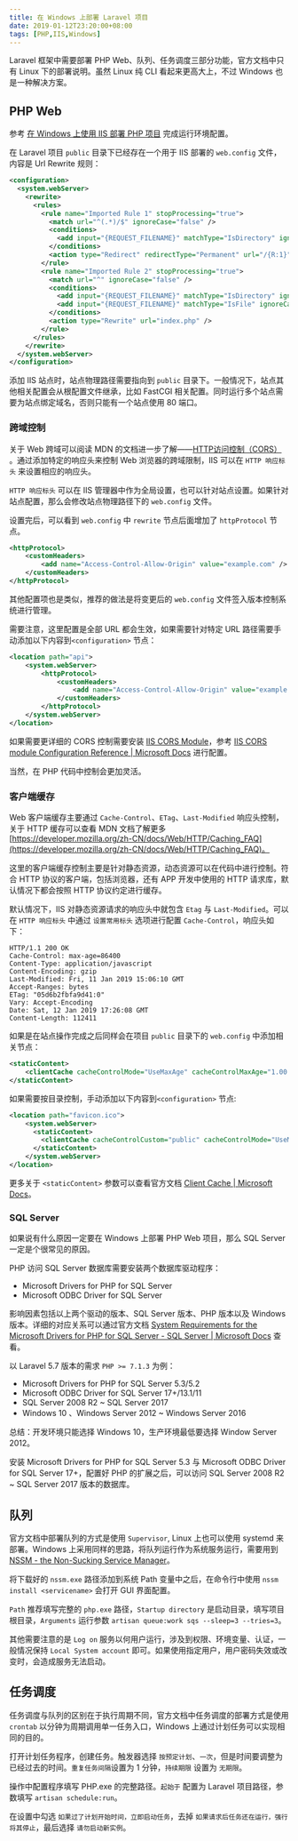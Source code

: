 ```yaml
---
title: 在 Windows 上部署 Laravel 项目
date: 2019-01-12T23:20:00+08:00
tags: [PHP,IIS,Windows]
---
```


Laravel 框架中需要部署 PHP Web、队列、任务调度三部分功能，官方文档中只有 Linux 下的部署说明。虽然 Linux 纯 CLI 看起来更高大上，不过 Windows 也是一种解决方案。 

<!--more-->

## PHP Web

参考 [在 Windows 上使用 IIS 部署 PHP 项目](/2019/01/10/php-on-windows-with-iis/) 完成运行环境配置。

在 Laravel 项目 `public` 目录下已经存在一个用于 IIS 部署的 `web.config` 文件，内容是 Url Rewrite 规则：

```xml
<configuration>
  <system.webServer>
    <rewrite>
      <rules>
        <rule name="Imported Rule 1" stopProcessing="true">
          <match url="^(.*)/$" ignoreCase="false" />
          <conditions>
            <add input="{REQUEST_FILENAME}" matchType="IsDirectory" ignoreCase="false" negate="true" />
          </conditions>
          <action type="Redirect" redirectType="Permanent" url="/{R:1}" />
        </rule>
        <rule name="Imported Rule 2" stopProcessing="true">
          <match url="^" ignoreCase="false" />
          <conditions>
            <add input="{REQUEST_FILENAME}" matchType="IsDirectory" ignoreCase="false" negate="true" />
            <add input="{REQUEST_FILENAME}" matchType="IsFile" ignoreCase="false" negate="true" />
          </conditions>
          <action type="Rewrite" url="index.php" />
        </rule>
      </rules>
    </rewrite>
  </system.webServer>
</configuration>
```

添加 IIS 站点时，站点物理路径需要指向到 `public` 目录下。一般情况下，站点其他相关配置会从根配置文件继承，比如 FastCGI 相关配置。同时运行多个站点需要为站点绑定域名，否则只能有一个站点使用 80 端口。

### 跨域控制

关于 Web 跨域可以阅读 MDN 的文档进一步了解——[HTTP访问控制（CORS）
](https://developer.mozilla.org/zh-CN/docs/Web/HTTP/Access_control_CORS)。通过添加特定的响应头来控制 Web 浏览器的跨域限制，IIS 可以在 `HTTP 响应标头` 来设置相应的响应头。

`HTTP 响应标头` 可以在 IIS 管理器中作为全局设置，也可以针对站点设置。如果针对站点配置，那么会修改站点物理路径下的 `web.config` 文件。

设置完后，可以看到 `web.config` 中 `rewrite` 节点后面增加了 `httpProtocol` 节点。

```xml
<httpProtocol>
    <customHeaders>
        <add name="Access-Control-Allow-Origin" value="example.com" />
    </customHeaders>
</httpProtocol>
```

其他配置项也是类似，推荐的做法是将变更后的 `web.config` 文件签入版本控制系统进行管理。

需要注意，这里配置是全部 URL 都会生效，如果需要针对特定 URL 路径需要手动添加以下内容到`<configuration>` 节点：

```xml
<location path="api">
    <system.webServer>
        <httpProtocol>
            <customHeaders>
                <add name="Access-Control-Allow-Origin" value="example.com" />
            </customHeaders>
        </httpProtocol>
    </system.webServer>
</location>
```

如果需要更详细的 CORS 控制需要安装 [IIS CORS Module](https://www.iis.net/downloads/microsoft/iis-cors-module)，参考 [IIS CORS module Configuration Reference | Microsoft Docs](https://docs.microsoft.com/en-us/iis/extensions/cors-module/cors-module-configuration-reference) 进行配置。

当然，在 PHP 代码中控制会更加灵活。

### 客户端缓存

Web 客户端缓存主要通过 `Cache-Control`、`ETag`、`Last-Modified` 响应头控制，关于 HTTP 缓存可以查看 MDN 文档了解更多 [https://developer.mozilla.org/zh-CN/docs/Web/HTTP/Caching_FAQ](https://developer.mozilla.org/zh-CN/docs/Web/HTTP/Caching_FAQ)。

这里的客户端缓存控制主要是针对静态资源，动态资源可以在代码中进行控制。符合 HTTP 协议的客户端，包括浏览器，还有 APP 开发中使用的 HTTP 请求库，默认情况下都会按照 HTTP 协议约定进行缓存。

默认情况下，IIS 对静态资源请求的响应头中就包含 `Etag` 与 `Last-Modified`。可以在 `HTTP 响应标头` 中通过 `设置常用标头` 选项进行配置 `Cache-Control`，响应头如下：

```
HTTP/1.1 200 OK
Cache-Control: max-age=86400
Content-Type: application/javascript
Content-Encoding: gzip
Last-Modified: Fri, 11 Jan 2019 15:06:10 GMT
Accept-Ranges: bytes
ETag: "05d6b2fbfa9d41:0"
Vary: Accept-Encoding
Date: Sat, 12 Jan 2019 17:26:08 GMT
Content-Length: 112411
```

如果是在站点操作完成之后同样会在项目 `public` 目录下的 `web.config` 中添加相关节点：

```xml
<staticContent>
    <clientCache cacheControlMode="UseMaxAge" cacheControlMaxAge="1.00:00:00" />
</staticContent>
```

如果需要按目录控制，手动添加以下内容到`<configuration>` 节点:

```xml
<location path="favicon.ico">
    <system.webServer>
      <staticContent>
        <clientCache cacheControlCustom="public" cacheControlMode="UseMaxAge" cacheControlMaxAge="365.00:00:00" />
      </staticContent>
    </system.webServer>
</location>
```

更多关于 `<staticContent>` 参数可以查看官方文档 [Client Cache <clientCache> | Microsoft Docs](https://docs.microsoft.com/en-us/iis/configuration/system.webserver/staticcontent/clientcache)。

### SQL Server

如果说有什么原因一定要在 Windows 上部署 PHP Web 项目，那么 SQL Server 一定是个很常见的原因。

PHP 访问 SQL Server 数据库需要安装两个数据库驱动程序：

* Microsoft Drivers for PHP for SQL Server
* Microsoft ODBC Driver for SQL Server

影响因素包括以上两个驱动的版本、SQL Server 版本、PHP 版本以及 Windows 版本。详细的对应关系可以通过官方文档 [System Requirements for the Microsoft Drivers for PHP for SQL Server - SQL Server | Microsoft Docs](https://docs.microsoft.com/en/sql/connect/php/system-requirements-for-the-php-sql-driver?view=sql-server-2017) 查看。

以 Laravel 5.7 版本的需求 `PHP >= 7.1.3` 为例：

* Microsoft Drivers for PHP for SQL Server 5.3/5.2
* Microsoft ODBC Driver for SQL Server 17+/13.1/11
* SQL Server 2008 R2 ~ SQL Server 2017
* Windows 10 、Windows Server 2012 ~ Windows Server 2016

总结：开发环境只能选择 Windows 10，生产环境最低要选择 Window Server 2012。

安装 Microsoft Drivers for PHP for SQL Server 5.3 与 Microsoft ODBC Driver for SQL Server 17+，配置好 PHP 的扩展之后，可以访问 SQL Server 2008 R2 ~ SQL Server 2017 版本的数据库。

## 队列

官方文档中部署队列的方式是使用 `Supervisor`, Linux 上也可以使用 systemd 来部署。Windows 上采用同样的思路，将队列运行作为系统服务运行，需要用到 [NSSM - the Non-Sucking Service Manager](https://nssm.cc/)。

将下载好的 `nssm.exe` 路径添加到系统 Path 变量中之后，在命令行中使用 `nssm install <servicename>` 会打开 GUI 界面配置。

`Path` 推荐填写完整的 `php.exe` 路径，`Startup directory` 是启动目录，填写项目根目录，`Arguments` 运行参数 `artisan queue:work sqs --sleep=3 --tries=3`。

其他需要注意的是 `Log on` 服务以何用户运行，涉及到权限、环境变量、认证，一般情况保持 `Local System account` 即可。如果使用指定用户，用户密码失效或改变时，会造成服务无法启动。

## 任务调度

任务调度与队列的区别在于执行周期不同，官方文档中任务调度的部署方式是使用 `crontab` 以分钟为周期调用单一任务入口，Windows 上通过计划任务可以实现相同的目的。

打开计划任务程序，创建任务。触发器选择 `按预定计划`、`一次`，但是时间要调整为已经过去的时间。`重复任务间隔`设置为 1 分钟，`持续期限` 设置为 `无期限`。

操作中配置程序填写 PHP.exe 的完整路径。`起始于` 配置为 Laravel 项目路径，参数填写 `artisan schedule:run`。

在设置中勾选 `如果过了计划开始时间，立即启动任务`，去掉 `如果请求后任务还在运行，强行将其停止`，最后选择 `请勿启动新实例`。